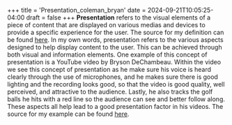 +++
title = 'Presentation_coleman_bryan'
date = 2024-09-21T10:05:25-04:00
draft = false
+++
**Presentation** refers to the visual elements of a piece of content that are displayed on various medias and devices to provide a specific experience for the user. The source for my definition can be found [here](https://www.sciencedirect.com/topics/computer-science/presentation-content#:~:text=Presentation%20content%20refers%20to%20the,provide%20a%20consistent%20user%20experience.).
In my own words, presentation refers to the various aspects designed to help display content to the user. This can be achieved through both visual and information elements. 
One example of this concept of presentation is a YouTube video by Bryson DeChambeau. Within the video we see this concept of presentation as he make sure his voice is heard clearly through the use of microphones, and he makes sure there is good lighting and the recording looks good, so that the video is good quality, well perceived, and attractive to the audience. Lastly, he also tracks the golf balls he hits with a red line so the audience can see and better follow along. These aspects all help lead to a good presentation factor in his videos. The source for my example can be found [here](https://www.youtube.com/watch?v=YUnIuodiOV4).

